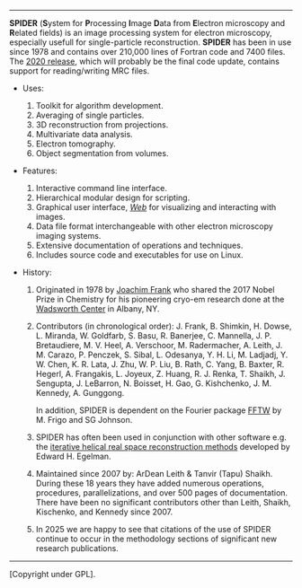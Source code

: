 
-------------------------------------------------------

**SPIDER**  (**S**ystem for **P**rocessing **I**mage **D**ata from **E**lectron microscopy and **R**elated fields) 
is an image processing system for electron microscopy, especially usefull for single-particle reconstruction. 
**SPIDER** has been in use since 1978 and contains 
over 210,000 lines of Fortran code and 7400 files. The [2020 release](http://github.com/spider-em/SPIDER/releases), which will probably be the 
final code update, contains support for reading/writing MRC files. 

* Uses:
   1. Toolkit for algorithm development.
   2. Averaging of single particles.
   3. 3D reconstruction from projections.
   4. Multivariate data analysis.
   5. Electron tomography.
   6. Object segmentation from volumes.
    
* Features:            
   1.   Interactive command line interface.    
   2.   Hierarchical modular design for scripting.  
   3.   Graphical user interface, [*Web*](http://github.com/spider-em/web) 
        for  visualizing and interacting with images.  
   4.   Data file format interchangeable with other electron microscopy imaging systems.  
   5.   Extensive documentation of  operations and techniques.                
   6.   Includes source code and executables for use on Linux. 
 
* History:

   1.   Originated in 1978 by  [Joachim Frank](http://joachimfranklab.org) who shared the 2017 Nobel Prize in Chemistry for his pioneering cryo-em research done at the  [Wadsworth Center](http://www.wadsworth.org) in Albany, NY.
       
   2.  Contributors (in chronological order): 
          J. Frank,    B. Shimkin,   H. Dowse,       L. Miranda,   W. Goldfarb,  S. Basu,       R. Banerjee,
          C. Mannella, J. P. Bretaudiere, 
          M. V. Heel,  A. Verschoor, M. Radermacher, A. Leith,     J. M. Carazo, P. Penczek,    S. Sibal, 
          L. Odesanya, Y. H. Li,     M. Ladjadj,     Y. W. Chen,   K. R. Lata,   J. Zhu,        W. P. Liu,   B. Rath, 
          C. Yang,     B. Baxter,    R. Hegerl,      A. Frangakis, L. Joyeux,    Z. Huang,      R. J. Renka, 
          T. Shaikh,   J. Sengupta,  J. LeBarron,    N. Boisset,   H. Gao,       G. Kishchenko, J. M. Kennedy, A. Gunggong. 
                
          In addition, SPIDER is dependent on the Fourier package [FFTW](http://www.fftw.org) by M. Frigo and SG Johnson.  

   3.   SPIDER has often been used in conjunction with other software e.g. the [iterative helical real space reconstruction methods](http://doi.org/10.1016/j.jsb.2006.05.015) developed by Edward H. Egelman. 
             
   4.   Maintained since 2007 by: ArDean Leith & Tanvir (Tapu) Shaikh. During these 18  years they have added numerous operations, procedures, parallelizations, and over 500 pages of documentation.  There have been no significant contributors other than Leith, Shaikh, Kischenko, and Kennedy since 2007.

   5. In 2025 we are happy to see that citations of the use of SPIDER continue to occur in the methodology sections of significant new research publications.
     

-----------------------------------------------------

[Copyright under GPL].   

